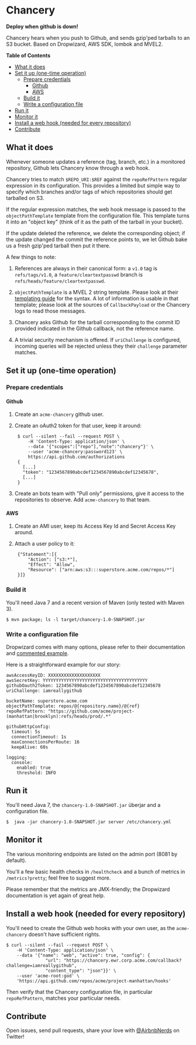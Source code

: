 # Chancery

**Deploy when github is down!**

Chancery hears when you push to Github, and sends gzip'ped tarballs to an S3 bucket.
Based on Dropwizard, AWS SDK, lombok and MVEL2.

**Table of Contents**

- [What it does](#what-it-does)
- [Set it up (one-time operation)](#set-it-up-one-time-operation)
  - [Prepare credentials](#prepare-credentials)
    - [Github](#github)
    - [AWS](#aws)
  - [Build it](#build-it)
  - [Write a configuration file](#write-a-configuration-file)
- [Run it](#run-it)
- [Monitor it](#monitor-it)
- [Install a web hook (needed for every repository)](#install-a-web-hook-needed-for-every-repository)
- [Contribute](#contribute)

## What it does

Whenever someone updates a reference (tag, branch, etc.) in a monitored repository,
Github lets Chancery know through a web hook.

Chancery tries to match `$REPO_URI:$REF` against the `repoRefPattern`
regular expression in its configuration. This provides a limited but simple way
to specify which branches and/or tags of which repositories should get tarballed
on S3.

If the regular expression matches, the web hook message is passed to the
`objectPathTemplate` template from the configuration file.
This template turns it into an "object key" (think of it as the path of the
tarball in your bucket).

If the update deleted the reference, we delete the corresponding object;
if the update changed the commit the reference points to, we let Github
bake us a fresh gzip'ped tarball then put it there.

A few things to note:

1. References are always in their canonical form:
   a `v1.0` tag is `refs/tags/v1.0`,
   a `feature/cleartextpasswd` branch is `refs/heads/feature/cleartextpasswd`.

2. `objectPathTemplate` is a MVEL 2 string template.
   Please look at their [templating guide](http://mvel.codehaus.org/MVEL+2.0+Templating+Guide)
   for the syntax.
   A lot of information is usable in that template; please look at the sources
   of `CallbackPayload` or the Chancery logs to read those messages.

3. Chancery asks Github for the tarball corresponding to the commit ID provided indicated
   in the Github callback, not the reference name.

4. A trivial security mechanism is offered. If `uriChallenge` is configured,
   incoming queries will be rejected unless they their `challenge` parameter matches.

## Set it up (one-time operation)

### Prepare credentials

#### Github

1. Create an `acme-chancery` github user.

2. Create an oAuth2 token for that user, keep it around:

        $ curl --silent --fail --request POST \
            -H 'Content-Type: application/json' \
            --data '{"scopes":["repo"],"note":"chancery"}' \
            --user 'acme-chancery:password123' \
            https://api.github.com/authorizations
        {
          [...]
          "token": "1234567890abcdef1234567890abcdef12345678",
          [...]
        }

3. Create an bots team with "Pull only" permissions, give it access to the repositories to observe. Add `acme-chancery` to that team.

#### AWS

1. Create an AMI user, keep its Access Key Id and Secret Access Key around.

2. Attach a user policy to it:

        {"Statement":[{
            "Action": ["s3:*"],
            "Effect": "Allow",
            "Resource": ["arn:aws:s3:::superstore.acme.com/repos/*"]
        }]}

### Build it

You'll need Java 7 and a recent version of Maven (only tested with Maven 3).

    $ mvn package; ls -l target/chancery-1.0-SNAPSHOT.jar

### Write a configuration file

Dropwizard comes with many options, please refer to their documentation and
[commented example](https://github.com/codahale/dropwizard/blob/master/dropwizard-example/example.yml).

Here is a straightforward example for our story:

    awsAccessKeyID: XXXXXXXXXXXXXXXXXXXX
    awsSecretKey: YYYYYYYYYYYYYYYYYYYYYYYYYYYYYYYYYYYYYYYY
    githubOauth2Token: 1234567890abcdef1234567890abcdef12345678
    uriChallenge: iamreallygithub

    bucketName: superstore.acme.com
    objectPathTemplate: repos/@{repository.name}/@{ref}
    repoRefPattern: "https://github.com/acme/project-(manhattan|brooklyn):refs/heads/prod/.*"
    
    githubHttpConfig:
      timeout: 5s
      connectionTimeout: 1s
      maxConnectionsPerRoute: 16
      keepAlive: 60s
    
    logging:
      console:
        enabled: true
        threshold: INFO

## Run it

You'll need Java 7, the `chancery-1.0-SNAPSHOT.jar` überjar and a configuration
file.

    $  java -jar chancery-1.0-SNAPSHOT.jar server /etc/chancery.yml

## Monitor it

The various monitoring endpoints are listed on the admin port (8081 by default).

You'll a few basic health checks in `/healthcheck` and
a bunch of metrics in `/metrics?pretty`;
feel free to suggest more.

Please remember that the metrics are JMX-friendly;
the Dropwizard documentation is yet again of great help.

## Install a web hook (needed for every repository)

You'll need to create the Github web hooks with your own user, as the
`acme-chancery` doesn't have sufficient rights.

    $ curl --silent --fail --request POST \
        -H 'Content-Type: application/json' \
        --data '{"name": "web", "active": true, "config": {
                   "url": "https://chancery.ewr.corp.acme.com/callback?challenge=iamreallygithub",
                   "content_type": "json"}}' \
        --user 'acme-root:god' \
        'https://api.github.com/repos/acme/project-manhattan/hooks'

Then verify that the Chancery configuration file, in particular `repoRefPattern`,
matches your particular needs.

## Contribute

Open issues, send pull requests, share your love with
[@AirbnbNerds](https://twitter.com/AirbnbNerds) on Twitter!
